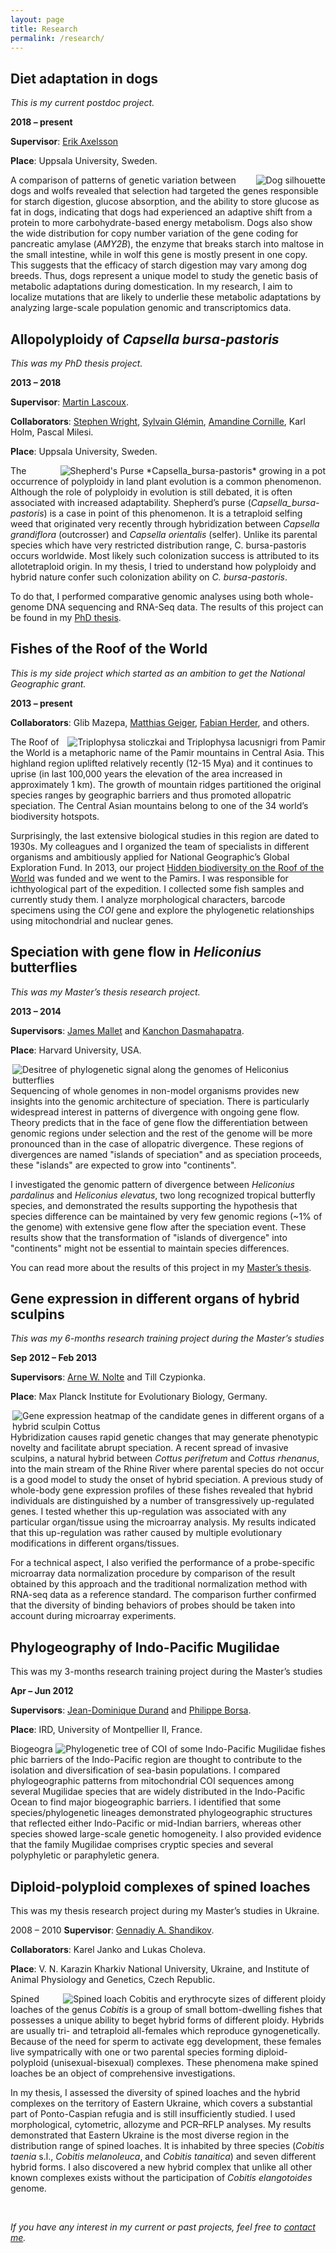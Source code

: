 ```yaml
---
layout: page
title: Research
permalink: /research/
--- 
```


## Diet adaptation in dogs

*This is my current postdoc project.*

**2018 – present**

**Supervisor**: <a href="https://www.imbim.uu.se/forskargrupper/genetik-och-genomik/axelsson-erik/" target="_blank">Erik Axelsson</a>

**Place**: Uppsala University, Sweden.

<img align="right" alt="Dog silhouette" src="{{ site.baseurl }}/assets/pages/dog.jpeg">

A comparison of patterns of genetic variation between dogs and wolfs revealed that selection had targeted the genes responsible for starch digestion, glucose absorption, and the ability to store glucose as fat in dogs, indicating that dogs had experienced an adaptive shift from a protein to more carbohydrate-based energy metabolism. Dogs also show the wide distribution for copy number variation of the gene coding for pancreatic amylase (*AMY2B*), the enzyme that breaks starch into maltose in the small intestine, while in wolf this gene is mostly present in one copy. This suggests that the efficacy of starch digestion may vary among dog breeds. Thus, dogs represent a unique model to study the genetic basis of metabolic adaptations during domestication. In my research, I aim to localize mutations that are likely to underlie these metabolic adaptations by analyzing large-scale population genomic and transcriptomics data.

## Allopolyploidy of *Capsella bursa-pastoris*

*This was my PhD thesis project.*

**2013 – 2018**

**Supervisor**: <a href="https://lascouxlab.wordpress.com/" target="_blank">Martin Lascoux</a>.

**Collaborators**: <a href="https://wright.eeb.utoronto.ca/" target="_blank">Stephen Wright</a>, <a href="http://sylvain.glemin.pagesperso-orange.fr/" target="_blank">Sylvain Glémin</a>, <a href="https://cornilleamandine.wordpress.com/" target="_blank">Amandine Cornille</a>,
Karl Holm, Pascal Milesi.

**Place**: Uppsala University, Sweden.

<img align="right" alt="Shepherd's Purse *Capsella_bursa-pastoris* growing in a pot" src="{{ site.baseurl }}/assets/pages/Capsella_bursa-pastoris-in-a-pot.jpeg">

The occurrence of polyploidy in land plant evolution is a common phenomenon. Although the role of polyploidy in evolution is still debated, it is often associated with increased adaptability. Shepherd’s purse (*Capsella_bursa-pastoris*) is a case in point of this phenomenon. It is a tetraploid selfing weed that originated very recently through hybridization between *Capsella grandiflora* (outcrosser) and *Capsella orientalis* (selfer). Unlike its parental species which have very restricted distribution range, C. bursa-pastoris occurs worldwide. Most likely such colonization success is attributed to its allotetraploid origin. In my thesis, I tried to understand how polyploidy and hybrid nature confer such colonization ability on *C. bursa-pastoris*.

To do that, I performed comparative genomic analyses using both whole-genome DNA sequencing and RNA-Seq data. The results of this project can be found in my <a href="http://urn.kb.se/resolve?urn=urn:nbn:se:uu:diva-341709" title="Uppsala University" target="_blank">PhD thesis</a>. 


## Fishes of the Roof of the World

*This is my side project which started as an ambition to get the National Geographic grant.*

**2013 – present**

**Collaborators**: Glib Mazepa, <a href="https://www.zfmk.de/en/zfmk/matthias-geiger" target="_blank">Matthias Geiger</a>, <a href="https://www.zfmk.de/en/zfmk/fabian-herder" target="_blank">Fabian Herder</a>, and others.

<img align="right" alt="Triplophysa stoliczkai and Triplophysa lacusnigri from Pamir" src="{{ site.baseurl }}/assets/pages/Triplophysa_stoliczkai_lacusnigri_Pamir.jpeg">

The Roof of the World is a metaphoric name of the Pamir mountains in Central Asia. This highland region uplifted relatively recently (12-15 Mya) and it continues to uprise (in last 100,000 years the elevation of the area increased in approximately 1 km). The growth of mountain ridges partitioned the original species ranges by geographic barriers and thus promoted allopatric speciation. The Central Asian mountains belong to one of the 34 world’s biodiversity hotspots.

Surprisingly, the last extensive biological studies in this region are dated to 1930s. My colleagues and I organized the team of specialists in different organisms and ambitiously applied for National Geographic’s Global Exploration Fund. In 2013, our project <a href="https://www.nationalgeographic.org/grants/where-we-work/D972CB07" title="National Geographic" target="_blank">Hidden biodiversity on the Roof of the World</a> was funded and we went to the Pamirs. I was responsible for ichthyological part of the expedition. I collected some fish samples and currently study them. I analyze morphological characters, barcode specimens using the *COI* gene and explore the phylogenetic relationships using mitochondrial and nuclear genes.


## Speciation with gene flow in *Heliconius* butterflies

*This was my Master’s thesis research project.*

**2013 – 2014** 

**Supervisors**: <a href="https://mallet.oeb.harvard.edu/" target="_blank">James Mallet</a> and <a href="https://www.york.ac.uk/res/dasmahapatra/" target="_blank">Kanchon Dasmahapatra</a>.

**Place**: Harvard University, USA.

<img align="right" alt="Desitree of phylogenetic signal along the genomes of Heliconius butterflies" src="{{ site.baseurl }}/assets/pages/Heliconius_50kb_Densitree.jpeg">

Sequencing of whole genomes in non-model organisms provides new insights into the genomic architecture of speciation. There is particularly widespread interest in patterns of divergence with ongoing gene flow. Theory predicts that in the face of gene flow the differentiation between genomic regions under selection and the rest of the genome will be more pronounced than in the case of allopatric divergence. These regions of divergences are named "islands of speciation" and as speciation proceeds, these "islands" are expected to grow into "continents".

I investigated the genomic pattern of divergence between *Heliconius pardalinus* and *Heliconius elevatus*, two long recognized tropical butterfly species, and demonstrated the results supporting the hypothesis that species difference can be maintained by very few genomic regions (~1% of the genome) with extensive gene flow after the speciation event. These results show that the transformation of "islands of divergence" into "continents" might not be essential to maintain species differences.

You can read more about the results of this project in my <a href="http://urn.kb.se/resolve?urn=urn:nbn:se:uu:diva-243477" title="Uppsala University" target="_blank">Master’s thesis</a>.

## Gene expression in different organs of hybrid sculpins

*This was my 6-months research training project during the Master’s studies*

**Sep 2012 – Feb 2013**

**Supervisors**: <a href="http://web.evolbio.mpg.de/~nolte/Arnes_Homepage/Welcome.html" target="_blank">Arne W. Nolte</a> and Till Czypionka.

**Place**: Max Planck Institute for Evolutionary Biology, Germany.

<img align="right" alt="Gene expression heatmap of the candidate genes in different organs of a hybrid sculpin Cottus" src="{{ site.baseurl }}/assets/pages/Cottus-gene-expression-heatmap.jpeg">

Hybridization causes rapid genetic changes that may generate phenotypic novelty and facilitate abrupt speciation. A recent spread of invasive sculpins, a natural hybrid between *Cottus perifretum* and *Cottus rhenanus*, into the main stream of the Rhine River where parental species do not occur is a good model to study the onset of hybrid speciation. A previous study of whole-body gene expression profiles of these fishes revealed that hybrid individuals are distinguished by a number of transgressively up-regulated genes. I tested whether this up-regulation was associated with any particular organ/tissue using the microarray analysis. My results indicated that this up-regulation was rather caused by multiple evolutionary modifications in different organs/tissues.

For a technical aspect, I also verified the performance of a probe-specific microarray data normalization procedure by comparison of the result obtained by this approach and the traditional normalization method with RNA-seq data as a reference standard. The comparison further confirmed that the diversity of binding behaviors of probes should be taken into account during microarray experiments.

## Phylogeography of Indo-Pacific Mugilidae

This was my 3-months research training project during the Master’s studies

**Apr – Jun 2012**

**Supervisors**: <a href="https://scholar.google.fr/citations?user=EcniBPoAAAAJ&hl=en" target="_blank">Jean-Dominique Durand</a> and <a href="https://scholar.google.com/citations?user=aJcjt5oAAAAJ&hl=en" target="_blank">Philippe Borsa</a>.

**Place**: IRD, University of Montpellier II, France.

<img align="right" alt="Phylogenetic tree of COI of some Indo-Pacific Mugilidae fishes" src="{{ site.baseurl }}/assets/pages/Phylogeny-of-some-Indo-Pacific-Mugilidae-fishes.jpeg">

Biogeographic barriers of the Indo-Pacific region are thought to contribute to the isolation and diversification of sea-basin populations. I compared phylogeographic patterns from mitochondrial COI sequences among several Mugilidae species that are widely distributed in the Indo-Pacific Ocean to find major biogeographic barriers. I identified that some species/phylogenetic lineages demonstrated phylogeographic structures that reflected either Indo-Pacific or mid-Indian barriers, whereas other species showed large-scale genetic homogeneity. I also provided evidence that the family Mugilidae comprises cryptic species and several polyphyletic or paraphyletic genera.

## Diploid-polyploid complexes of spined loaches

This was my thesis research project during my Master’s studies in Ukraine.

2008 – 2010
**Supervisor**: <a href="http://zoology.univer.kharkov.ua/Personal/gennadiy.htm" target="_blank">Gennadiy A. Shandikov</a>.

**Collaborators**: Karel Janko and Lukas Choleva.

**Place**: V. N. Karazin Kharkiv National University, Ukraine, and Institute of Animal Physiology and Genetics, Czech Republic.

<img align="right" alt="Spined loach Cobitis and erythrocyte sizes of different ploidy" src="{{ site.baseurl }}/assets/pages/Cobitis-2-3n_erythrocytes.jpeg">

Spined loaches of the genus *Cobitis* is a group of small bottom-dwelling fishes that possesses a unique ability to beget hybrid forms of different ploidy. Hybrids are usually tri- and tetraploid all-females which reproduce gynogenetically. Because of the need for sperm to activate egg development, these females live sympatrically with one or two parental species forming diploid-polyploid (unisexual-bisexual) complexes. These phenomena make spined loaches be an object of comprehensive investigations.

In my thesis, I assessed the diversity of spined loaches and the hybrid complexes on the territory of Eastern Ukraine, which covers a substantial part of Ponto-Caspian refugia and is still insufficiently studied. I used morphological, cytometric, allozyme and PCR–RFLP analyses. My results demonstrated that Eastern Ukraine is the most diverse region in the distribution range of spined loaches. It is inhabited by three species (*Cobitis taenia* s.l., *Cobitis melanoleuca*, and *Cobitis tanaitica*) and seven different hybrid forms. I also discovered a new hybrid complex that unlike all other known complexes exists without the participation of *Cobitis elangotoides* genome.

&nbsp;

*If you have any interest in my current or past projects, feel free to [contact me](/contact/).*
